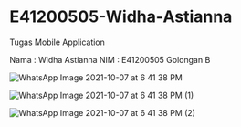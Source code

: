# E41200505-Widha-Astianna
Tugas Mobile Application

Nama : Widha Astianna
NIM : E41200505
Golongan B


![WhatsApp Image 2021-10-07 at 6 41 38 PM](https://user-images.githubusercontent.com/74768675/136379366-3c7ada55-d11c-4faf-9a83-a2286e541ded.jpeg)

![WhatsApp Image 2021-10-07 at 6 41 38 PM (1)](https://user-images.githubusercontent.com/74768675/136379543-ada47f64-a300-4e85-816c-1abd713a0c21.jpeg)

![WhatsApp Image 2021-10-07 at 6 41 38 PM (2)](https://user-images.githubusercontent.com/74768675/136379571-33da33e5-f961-4a26-bb2b-ea4e4d8165f8.jpeg)

